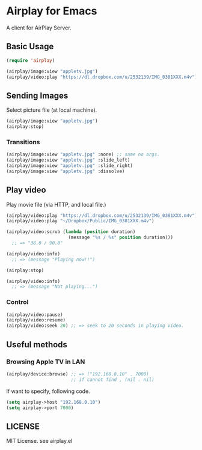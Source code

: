 # Airplay for Emacs

A client for AirPlay Server.

## Basic Usage

```lisp
(require 'airplay)

(airplay/image:view "appletv.jpg")
(airplay/video:play "https://dl.dropbox.com/u/2532139/IMG_0381XXX.m4v")
```

## Sending Images

Select picture file (at local machine).

```lisp
(airplay/image:view "appletv.jpg")
(airplay:stop)
```

### Transitions

```lisp
(airplay/image:view "appletv.jpg" :none) ;; same no args.
(airplay/image:view "appletv.jpg" :slide_left)
(airplay/image:view "appletv.jpg" :slide_right)
(airplay/image:view "appletv.jpg" :dissolve)
```

## Play video

Play movie file (via HTTP, and local file.)

```lisp
(airplay/video:play "https://dl.dropbox.com/u/2532139/IMG_0381XXX.m4v")
(airplay/video:play "~/Dropbox/Public/IMG_0381XXX.m4v")

(airplay/video:scrub (lambda (position duration)
                       (message "%s / %s" position duration)))
  ;; => "38.0 / 90.0"

(airplay/video:info)
  ;; => (message "Playing now!!")

(airplay:stop)

(airplay/video:info)
  ;; => (message "Not playing...")
```

### Control

```lisp
(airplay/video:pause)
(airplay/video:resume)
(airplay/video:seek 20) ;; => seek to 20 seconds in playing video.
```

## Useful methods

### Browsing Apple TV in LAN

```lisp
(airplay/device:browse) ;; => ("192.168.0.10" . 7000)
                        ;; if cannot find , (nil . nil)
```

If want to specify, following code.

```lisp
(setq airplay->host "192.168.0.10")
(setq airplay->port 7000)
```

## LICENSE

MIT License. see airplay.el
